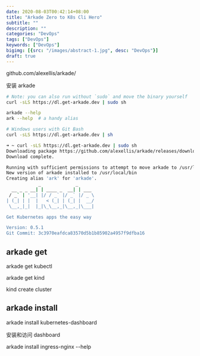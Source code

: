```yaml
---
date: 2020-08-03T00:42:14+08:00
title: "Arkade Zero to K8s Cli Hero"
subtitle: ""
description: ""
categories: "DevOps"
tags: ["DevOps"]
keywords: ["DevOps"]
bigimg: [{src: "/images/abstract-1.jpg", desc: "DevOps"}]
draft: true
---
```


github.com/alexellis/arkade/

安装 arkade

```bash
# Note: you can also run without `sudo` and move the binary yourself
curl -sLS https://dl.get-arkade.dev | sudo sh

arkade --help
ark --help  # a handy alias

# Windows users with Git Bash
curl -sLS https://dl.get-arkade.dev | sh
```

```sh
➜ ~ curl -sLS https://dl.get-arkade.dev | sudo sh
Downloading package https://github.com/alexellis/arkade/releases/download/0.5.1/arkade-darwin as /tmp/arkade-darwin
Download complete.

Running with sufficient permissions to attempt to move arkade to /usr/local/bin
New version of arkade installed to /usr/local/bin
Creating alias 'ark' for 'arkade'.
            _             _      
  __ _ _ __| | ____ _  __| | ___ 
 / _` | '__| |/ / _` |/ _` |/ _ \
| (_| | |  |   < (_| | (_| |  __/
 \__,_|_|  |_|\_\__,_|\__,_|\___|

Get Kubernetes apps the easy way

Version: 0.5.1
Git Commit: 3c3970eafdca83570d5b1b85902a4957f9dfba16
```

## arkade get

arkade get kubectl

arkade get kind

kind create cluster

## arkade install 

arkade install kubernetes-dashboard

安装和访问 dashboard

arkade install ingress-nginx --help

